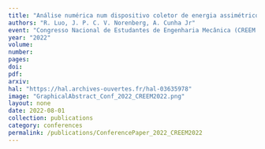 ```yaml
---
title: "Análise numérica num dispositivo coletor de energia assimétrico não linear"
authors: "R. Luo, J. P. C. V. Norenberg, A. Cunha Jr"
event: "Congresso Nacional de Estudantes de Engenharia Mecânica (CREEM 2022)"
year: "2022"
volume: 
number: 
pages: 
doi: 
pdf: 
arxiv: 
hal: "https://hal.archives-ouvertes.fr/hal-03635978"
image: "GraphicalAbstract_Conf_2022_CREEM2022.png"
layout: none
date: 2022-08-01
collection: publications
category: conferences
permalink: /publications/ConferencePaper_2022_CREEM2022
---
```

